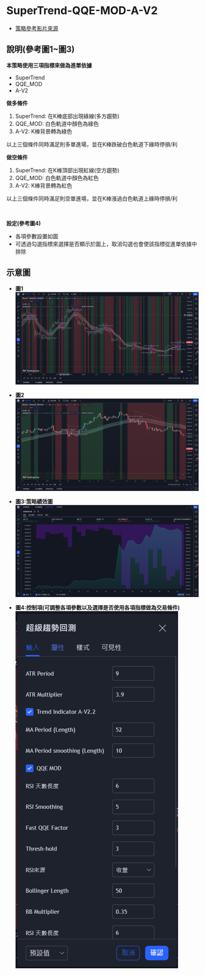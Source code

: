 # SuperTrend-QQE-MOD-A-V2

- [策略參考影片來源](https://www.youtube.com/watch?v=00UMGUof8lo&ab_channel=YuchiTrader)

說明(參考圖1~圖3)
---
**本策略使用三項指標來做為進單依據**
* SuperTrend
* QQE_MOD
* A-V2

**做多條件**
1. SuperTrend: 在K棒底部出現綠線(多方趨勢)
2. QQE_MOD: 白色軌道中顏色為綠色
3. A-V2: K棒背景轉為綠色

以上三個條件同時滿足則多單進場，並在K棒跌破白色軌道下緣時停損/利

**做空條件**
1. SuperTrend: 在K棒頂部出現紅線(空方趨勢)
2. QQE_MOD: 白色軌道中顏色為紅色
3. A-V2: K棒背景轉為紅色

以上三個條件同時滿足則空單進場，並在K棒漲過白色軌道上緣時停損/利

<br/>

**設定(參考圖4)**
* 各項參數設置如圖
* 可透過勾選指標來選擇是否顯示於圖上，取消勾選也會使該指標從進單依據中排除


示意圖
---

* **圖1**
![Image](https://github.com/hazely8/SuperTrend-QQE-MOD-A-V2/blob/main/img/pic1.png)

* **圖2**
![image](https://github.com/hazely8/SuperTrend-QQE-MOD-A-V2/blob/main/img/pic2.png)


* **圖3:策略績效圖**
![image](https://github.com/hazely8/SuperTrend-QQE-MOD-A-V2/blob/main/img/pic3.png)

* **圖4:控制項(可調整各項參數以及選擇是否使用各項指標做為交易條件)**
![image](https://github.com/hazely8/SuperTrend-QQE-MOD-A-V2/blob/main/img/pic4.png)
